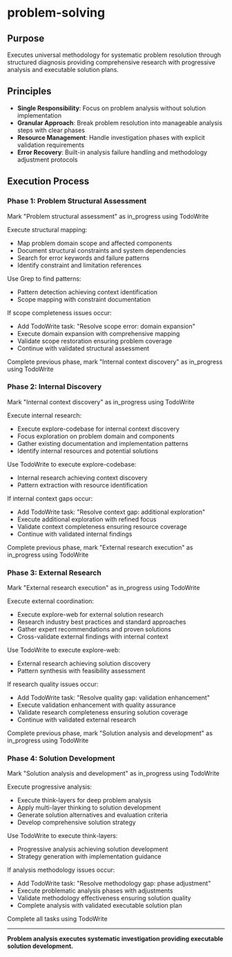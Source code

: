 # problem-solving

## Purpose

Executes universal methodology for systematic problem resolution through structured diagnosis providing comprehensive research with progressive analysis and executable solution plans.

## Principles

- **Single Responsibility**: Focus on problem analysis without solution implementation
- **Granular Approach**: Break problem resolution into manageable analysis steps with clear phases
- **Resource Management**: Handle investigation phases with explicit validation requirements
- **Error Recovery**: Built-in analysis failure handling and methodology adjustment protocols

## Execution Process

### Phase 1: Problem Structural Assessment
Mark "Problem structural assessment" as in_progress using TodoWrite

Execute structural mapping:
- Map problem domain scope and affected components
- Document structural constraints and system dependencies
- Search for error keywords and failure patterns
- Identify constraint and limitation references

Use Grep to find patterns:
- Pattern detection achieving context identification
- Scope mapping with constraint documentation

If scope completeness issues occur:
- Add TodoWrite task: "Resolve scope error: domain expansion"
- Execute domain expansion with comprehensive mapping
- Validate scope restoration ensuring problem coverage
- Continue with validated structural assessment

Complete previous phase, mark "Internal context discovery" as in_progress using TodoWrite

### Phase 2: Internal Discovery
Mark "Internal context discovery" as in_progress using TodoWrite

Execute internal research:
- Execute explore-codebase for internal context discovery
- Focus exploration on problem domain and components
- Gather existing documentation and implementation patterns
- Identify internal resources and potential solutions

Use TodoWrite to execute explore-codebase:
- Internal research achieving context discovery
- Pattern extraction with resource identification

If internal context gaps occur:
- Add TodoWrite task: "Resolve context gap: additional exploration"
- Execute additional exploration with refined focus
- Validate context completeness ensuring resource coverage
- Continue with validated internal findings

Complete previous phase, mark "External research execution" as in_progress using TodoWrite

### Phase 3: External Research
Mark "External research execution" as in_progress using TodoWrite

Execute external coordination:
- Execute explore-web for external solution research
- Research industry best practices and standard approaches
- Gather expert recommendations and proven solutions
- Cross-validate external findings with internal context

Use TodoWrite to execute explore-web:
- External research achieving solution discovery
- Pattern synthesis with feasibility assessment

If research quality issues occur:
- Add TodoWrite task: "Resolve quality gap: validation enhancement"
- Execute validation enhancement with quality assurance
- Validate research completeness ensuring solution coverage
- Continue with validated external research

Complete previous phase, mark "Solution analysis and development" as in_progress using TodoWrite

### Phase 4: Solution Development
Mark "Solution analysis and development" as in_progress using TodoWrite

Execute progressive analysis:
- Execute think-layers for deep problem analysis
- Apply multi-layer thinking to solution development
- Generate solution alternatives and evaluation criteria
- Develop comprehensive solution strategy

Use TodoWrite to execute think-layers:
- Progressive analysis achieving solution development
- Strategy generation with implementation guidance

If analysis methodology issues occur:
- Add TodoWrite task: "Resolve methodology gap: phase adjustment"
- Execute problematic analysis phases with adjustments
- Validate methodology effectiveness ensuring solution quality
- Complete analysis with validated executable solution plan

Complete all tasks using TodoWrite

---

**Problem analysis executes systematic investigation providing executable solution development.**